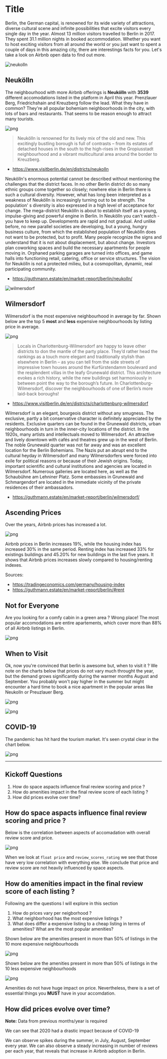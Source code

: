 # Title

<!-- ![Beautiful Image of Berlin](images/Am_Brandenburger_Tor.01.jpg) -->

Berlin, the German capital, is renowned for its wide variety of attractions, diverse cultural scene and infinite possibilities that excite visitors every single day in the year. Almost 13 million visitors travelled to Berlin in 2017. They spent 31.1 million nights in booked accommodation. Whether you want to host exciting visitors from all around the world or you just want to spent a couple of days in this amazing city, there are interestings facts for you. Let's take a look on Airbnb open data to find out more.

<!-- ![neukolln](images/KlunkenkranichRooftop_2_slide.jpg) -->
![neukolln](images/panorama-sonnenuntergang3-web.jpg)

## Neukölln

The neighbourhood with more Airbnb offerings is **Neukölln** with **3539** different accomodations listed in the platform in April this year. Prenzlauer Berg, Friedrichshain and Kreuzberg follow the lead. What they have in common? They're all popular bohemiam neighboorhoods in the city, with lots of bars and restaurants. That seems to be reason enough to attract many tourists.   

![png](images/output_33_0.png)

> Neukölln is renowned for its lively mix of the old and new. This excitingly bustling borough is full of contrasts – from its estates of detached houses in the south to the high-rises in the Gropiusstadt neighbourhood and a vibrant multicultural area around the border to Kreuzberg.

* https://www.visitberlin.de/en/districts/neukolln

Neukölln's enormous potential cannot be described without mentioning the challenges that the district faces. In no other Berlin district do so many ethnic groups come together so closely; nowhere else in Berlin there is such a cultural diversity. However, what has long been interpreted as a weakness of Neukölln is increasingly turning out to be strength. The population' s diversity is also expressed in a high level of acceptance for change. The mega-district Neukölln is about to establish itself as a young, impulse-giving and powerful engine in Berlin. In Neukölln you can't watch - you have to keep up. Developments are rapid and not gradual. And unlike before, no new parallel societies are developing, but a young, hungry business culture, from which the established population of Neukölln does not want to be protected, but to profit. Many people recognize the signs and understand that it is not about displacement, but about change. Investors plan coworking spaces and build the necessary apartments for people moving in. Orphaned parking garages are turned into offices, and game halls into functioning retail, catering, office or service structures. The vision for Neukölln is not a protected milieu, but a cosmopolitan, dynamic, real participating community.

* https://guthmann.estate/en/market-report/berlin/neukolln/

![wilmersdorf](images/URW-Forecast-2019-Wilmersdorfer-Arcaden-credit-URW.jpg)

## Wilmersdorf

Wilmersdorf is the most expensive neighbourhood in average by far. Shown below are the top 5 **most** and **less** expensive neighbourhoods by listing price in average.

![png](images/top_10_neigh.png)

> Locals in Charlottenburg-Wilmersdorf are happy to leave other districts to don the mantle of the party place. They’d rather head the rankings as a touch more elegant and traditionally stylish than elsewhere in Berlin – as you can tell from the side streets of impressive town houses around the Kurfürstendamm boulevard and the resplendent villas in the leafy Grunewald district. This architecture evokes a rich history, while the new buildings set harmoniously in between point the way to the borough’s future. In Charlottenburg-Wilmersdorf, discover the neighbourhoods of one of Berlin’s more laid-back boroughs!

* https://www.visitberlin.de/en/districts/charlottenburg-wilmersdorf

Wilmersdorf is an elegant, bourgeois district without any smugness. The exclusive, partly a bit conservative character is definitely appreciated by the residents. Exclusive quarters can be found in the Grunewald districts, urban neighbourhoods in turn in the inner-city locations of the district. In the 1920s, many artists and intellectuals moved to Wilmersdorf. An attractive and lively downtown with cafés and theatres grew up in the west of Berlin. The noble Grunewald quarter was not far away and was an excellent location for the Berlin Bohemians. The Nazis put an abrupt end to the cultural heyday in Wilmersdorf and many Wilmersdorfers were forced into exile for political reasons or because of their Jewish origins. Today, important scientific and cultural institutions and agencies are located in Wilmersdorf. Numerous galleries are located here, as well as the Schaubühne am Lehniner Platz. Some embassies in Grunewald and Schmargendorf are located in the immediate vicinity of the private residences of their ambassadors.

* https://guthmann.estate/en/market-report/berlin/wilmersdorf/

## Ascending Prices

Over the years, Airbnb prices has increased a lot. 

![png](images/output_22_0.png)

Airbnb prices in Berlin increases 19%, while the housing index has increased 30% in the same period. Renting index has increased 33% for existings buildings and 45.20% for new buildings in the last five years. It shows that Airbnb prices increases slowly compared to housing/renting indexes.

Sources: 
* https://tradingeconomics.com/germany/housing-index
* https://guthmann.estate/en/market-report/berlin/#rent

## Not for Everyone

Are you looking for a comfy cabin in a green area ? Wrong place! The most popular accomodations are entire apartements, which cover more than 88% of all Airbnb listings in Berlin.

![png](images/output_31_0.png)

## When to Visit

Ok, now you're convinced that berlin is awesome but, when to visit it ? We note on the charts below that prices do not vary much
throught the year, but the demand grows significantly during the warmer months August and September. You probably won't pay higher in the summer but might encounter a hard time to book a nice apartment in the popular areas like Neukolln or Preuzlauer Berg. 

![png](images/output_45_0.png)


![png](images/output_29_0.png)


<!-- ![png](images/output_39_0.png) -->

## COVID-19

The pandemic has hit hard the tourism market. It's seen crystal clear in the chart below. 

![png](images/output_42_0.png)


---------------------------

## Kickoff Questions
1. How do space aspacts influence final review scoring and price ? 
2. How do amenities impact in the final review score of each listing ?  
3. How did prices evolve over time?



## How do space aspacts influence final review scoring and price ? 


Below is the correlation between aspects of accomadation with overall review score and price.


![png](images/output_7_0.png)


When we look at `float price` and `review_scores_rating` we see that those have very low correlation with everything else. We conclude that price and review score are not heavily influenced by space aspects.

## How do amenities impact in the final review score of each listing ?

Following are the questions I will explore in this section
1. How do prices vary per neigborhood ?
2. What neighborhood has the most expensive listings ?
3. What does differ a expensive listing to a cheap listing in terms of amenities? What are the most popular amenities?


Shown below are the amenities present in more than 50% of listings in the 10 more expensive neighbourhoods



![png](images/output_15_0.png)


Shown below are the amenities present in more than 50% of listings in the 10 less expensive neighbourhoods



![png](images/output_18_0.png)


Amenities do not have huge impact on price. Nevertheless, there is a set of essential things you **MUST** have in your accomdation.

## How did prices evolve over time?  

**Note:** Data from previous months/year is required



We can see that 2020 had a drastic impact because of COVID-19





We can observe spikes during the summer, in July, August, September every year. We can also observe a steady increasing in number of reviews per each year, that reveals that increase in Airbnb adoption in Berlin.
